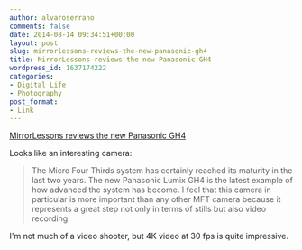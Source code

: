 ```yaml
---
author: alvaroserrano
comments: false
date: 2014-08-14 09:34:51+00:00
layout: post
slug: mirrorlessons-reviews-the-new-panasonic-gh4
title: MirrorLessons reviews the new Panasonic GH4
wordpress_id: 1637174222
categories:
- Digital Life
- Photography
post_format:
- Link
---
```


[MirrorLessons reviews the new Panasonic GH4](http://www.bestmirrorlesscamerareviews.com/2014/08/13/the-complete-panasonic-gh4-review-chapter-one-still-photography/)

Looks like an interesting camera:



<blockquote>The Micro Four Thirds system has certainly reached its maturity in the last two years. The new Panasonic Lumix GH4 is the latest example of how advanced the system has become. I feel that this camera in particular is more important than any other MFT camera because it represents a great step not only in terms of stills but also video recording.</blockquote>



I'm not much of a video shooter, but 4K video at 30 fps is quite impressive.

